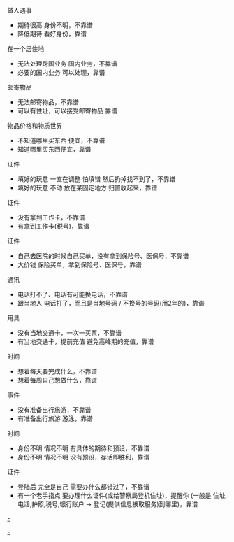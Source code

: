 
做人遇事
- 期待很高 身份不明，不靠谱
- 降低期待 看好身份，靠谱

在一个居住地
- 无法处理跨国业务 国内业务，不靠谱
- 必要的国内业务 可以处理，靠谱

邮寄物品
- 无法邮寄物品，不靠谱
- 可以有住址，可以接受邮寄物品 靠谱

物品价格和物质世界
- 不知道哪里买东西 便宜，不靠谱
- 知道哪里买东西便宜，靠谱

证件
- 填好的玩意 一直在调整 怕填错 然后扔掉找不到了，不靠谱
- 填好的玩意 不动 放在某固定地方 归置收起来，靠谱

证件
- 没有拿到工作卡，不靠谱
- 有拿到工作卡(税号)，靠谱

证件
- 自己去医院的时候自己买单，没有拿到保险号、医保号，不靠谱
- 大价钱 保险买单，拿到保险号、医保号，靠谱

通讯
- 电话打不了、电话有可能换电话，不靠谱
- 跟当地人 电话打了，而且是当地号码 / 不换号的号码(用2年的)，靠谱

用具
- 没有当地交通卡，一次一买票，不靠谱
- 有当地交通卡，提前充值 避免高峰期的充值，靠谱

时间
- 想着每天要完成什么，不靠谱
- 想着每周自己想做什么，靠谱

事件
- 没有准备出行旅游，不靠谱
- 有准备出行旅游 游泳，靠谱

时间
- 身份不明 情况不明 有具体的期待和预设，不靠谱
- 身份不明 情况不明 没有预设，存活即胜利，靠谱

证件
- 登陆后 完全是自己 需要办什么都错过了，不靠谱
- 有一个老手指点 要办理什么证件(或给警察局登机住址)，提醒你 (一般是 住址,电话,护照,税号,银行账户 -> 登记(提供信息换取服务)到哪里)，靠谱




[-](https://www.douban.com/note/578607930/)

[-](https://www.douban.com/photos/photo/2458102431/)
